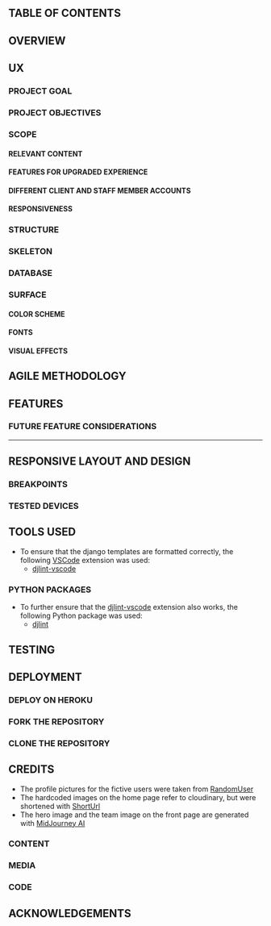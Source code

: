 ## TABLE OF CONTENTS

## OVERVIEW

## UX

### PROJECT GOAL

### PROJECT OBJECTIVES

### SCOPE

#### RELEVANT CONTENT

#### FEATURES FOR UPGRADED EXPERIENCE

#### DIFFERENT CLIENT AND STAFF MEMBER ACCOUNTS

#### RESPONSIVENESS

### STRUCTURE

### SKELETON

### DATABASE

### SURFACE

#### COLOR SCHEME

#### FONTS

#### VISUAL EFFECTS

## AGILE METHODOLOGY

## FEATURES

### FUTURE FEATURE CONSIDERATIONS<HR>

## RESPONSIVE LAYOUT AND DESIGN

### BREAKPOINTS

### TESTED DEVICES

## TOOLS USED

- To ensure that the django templates are formatted correctly, the following [VSCode](https://code.visualstudio.com/) extension was used:
    - [djlint-vscode](https://marketplace.visualstudio.com/items?itemName=monosans.djlint)

### PYTHON PACKAGES

- To further ensure that the [djlint-vscode](https://marketplace.visualstudio.com/items?itemName=monosans.djlint) extension also works, the following
  Python package was used: 
    - [djlint](https://pypi.org/project/djlint/)

## TESTING

## DEPLOYMENT

### DEPLOY ON HEROKU

### FORK THE REPOSITORY

### CLONE THE REPOSITORY

## CREDITS

- The profile pictures for the fictive users were taken from [RandomUser](https://randomuser.me/photos)
- The hardcoded images on the home page refer to cloudinary, but were shortened with [ShortUrl](https://www.shorturl.at/shortener.php)
- The hero image and the team image on the front page are generated with [MidJourney AI](https://www.midjourney.com/home)

### CONTENT

### MEDIA

### CODE

## ACKNOWLEDGEMENTS